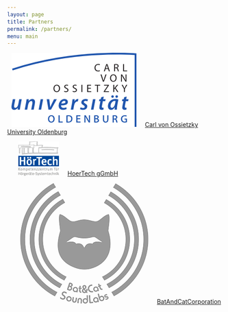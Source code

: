 ```yaml
---
layout: page
title: Partners
permalink: /partners/
menu: main
---
```


<a class="link_inline" href="http://www.uol.de" > <img src="/images/logo_uol.png" class="logo" style="margin-left: 10px; margin-right: 20px">Carl von Ossietzky University Oldenburg

<a class="link_inline" href="http://www.hoertech.de" > <img src="/images/logo_hoertech.png" class="logo" style="margin-left: 26px; margin-right: 20px">HoerTech gGmbH

<a class="link_inline" href="http://www.batandcat.com" > <img src="/images/logo_BatAndCat.png" class="logo" style="margin-left: 29.96px; margin-right: 20px">BatAndCatCorporation
